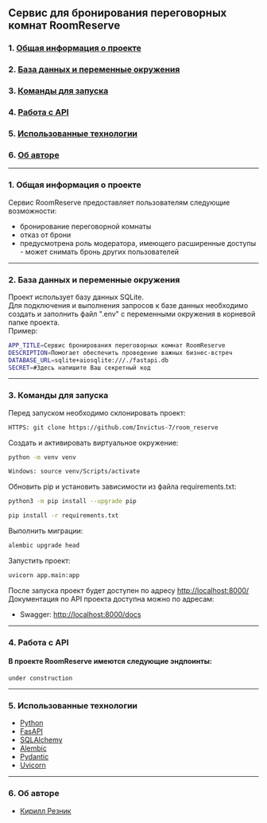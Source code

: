 ## Сервис для бронирования переговорных комнат RoomReserve

### 1. [Общая информация о проекте](#1)
### 2. [База данных и переменные окружения](#2)
### 3. [Команды для запуска](#3)
### 4. [Работа с API](#4)
### 5. [Использованные технологии](#5)
### 6. [Об авторе](#6)

---
### 1. Общая информация о проекте <a id=1></a>

Сервис RoomReserve предоставляет пользователям следующие возможности:
- бронирование переговорной комнаты
- отказ от брони
- предусмотрена роль модератора, имеющего расширенные доступы - может снимать бронь других пользователей


---
### 2. База данных и переменные окружения <a id=2></a>

Проект использует базу данных SQLite.  
Для подключения и выполнения запросов к базе данных необходимо создать и заполнить файл ".env" с переменными окружения в корневой папке проекта.  
Пример:
```bash
APP_TITLE=Сервис бронирования переговорных комнат RoomReserve
DESCRIPTION=Помогает обеспечить проведение важных бизнес-встреч
DATABASE_URL=sqlite+aiosqlite:///./fastapi.db
SECRET=#Здесь напишите Ваш секретный код
```

---
### 3. Команды для запуска <a id=3></a>

Перед запуском необходимо склонировать проект:
```bash
HTTPS: git clone https://github.com/Invictus-7/room_reserve
```

Создать и активировать виртуальное окружение:
```bash
python -m venv venv
```
```bash
Windows: source venv/Scripts/activate
```

Обновить pip и установить зависимости из файла requirements.txt:
```bash
python3 -m pip install --upgrade pip
```
```bash
pip install -r requirements.txt
```

Выполнить миграции:
```bash
alembic upgrade head
```

Запустить проект:
```bash
uvicorn app.main:app
```

После запуска проект будет доступен по адресу [http://localhost:8000/](http://localhost:8000/)  
Документация по API проекта доступна можно по адресам:<a id=API></a>
  - Swagger: [http://localhost:8000/docs](http://localhost:8000/docs)

---
### 4. Работа с API <a id=4></a>

#### В проекте RoomReserve имеются следующие эндпоинты:
```
under construction

```

---
### 5. Использованные технологии <a id=5></a>

- [Python](https://www.python.org/)
- [FasAPI](https://fastapi.tiangolo.com/)
- [SQLAlchemy](https://www.sqlalchemy.org/)
- [Alembic](https://alembic.sqlalchemy.org/en/latest/)
- [Pydantic](https://docs.pydantic.dev/)
- [Uvicorn](https://www.uvicorn.org/)

---
### 6. Об авторе <a id=6></a>
- [Кирилл Резник](https://github.com/Invictus-7)